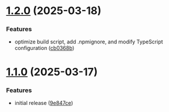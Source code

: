 # [1.2.0](https://github.com/Ajinkyap22/casing-kit/compare/v1.1.0...v1.2.0) (2025-03-18)


### Features

* optimize build script, add .npmignore, and modify TypeScript configuration ([cb0368b](https://github.com/Ajinkyap22/casing-kit/commit/cb0368b3f2d49b94db12542c933b15522e030d8e))

# [1.1.0](https://github.com/Ajinkyap22/casing-kit/compare/v1.0.0...v1.1.0) (2025-03-17)


### Features

* initial release ([9e847ce](https://github.com/Ajinkyap22/casing-kit/commit/9e847cebb378a7bc41c396226dfef74b50877741))

